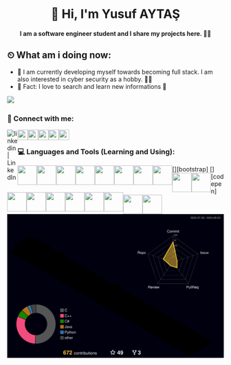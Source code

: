 <h1 align="center">  👋 Hi, I'm Yusuf AYTAŞ </h1>
<h4 align="center" > I am a software engineer student and I share my projects here. 👨‍🎓 </h2>

## ⏲ What am i doing now:
- 🔭 I am currently developing myself towards becoming full stack. I am also interested in cyber security as a hobby. 👩‍💻
- 👋 Fact: I love to search and learn new informations 🚀</h3>
</p>

![](https://komarev.com/ghpvc/?username=your-github-yusufaytasss&style=plastic)
### 📩 Connect with me:
[<img align="left" alt="linkedin | LinkedIn" width="24px" src="https://upload.wikimedia.org/wikipedia/commons/8/81/LinkedIn_icon.svg" />][linkedin]
[<img align="left" height="24" width="24" src="https://upload.wikimedia.org/wikipedia/commons/7/7e/Gmail_icon_%282020%29.svg" />][gmail]
[<img align="left" height="24" width="24" src="https://upload.wikimedia.org/wikipedia/commons/thumb/a/a0/W3Schools_logo.svg/2175px-W3Schools_logo.svg.png" />][w3schools]
[<img align="left" height="24" width="24" src="https://upload.wikimedia.org/wikipedia/commons/e/ef/Stack_Overflow_icon.svg" />][stackoverflow]
[<img align="left" height="24" width="24" src="https://developers.google.com/static/site-assets/images/home/developers-social-media.png" />][googlefordevelopers]
[<img align="left" height="24" width="24" src="https://devnot.com/wp-content/uploads/2022/06/huawei-hsd.png" />][huaweistudentdevelopers]
<br />
</a>

### 💻 Languages and Tools (Learning and Using): 

[<img align="left" height="45" width="45" src="https://upload.wikimedia.org/wikipedia/commons/thumb/6/61/HTML5_logo_and_wordmark.svg/1024px-HTML5_logo_and_wordmark.svg.png" />][html5]
[<img align="left" height="45" width="45" src="https://upload.wikimedia.org/wikipedia/commons/d/d5/CSS3_logo_and_wordmark.svg" />][css3]
[<img align="left" height="45" width="45" src="https://cdn.freebiesupply.com/logos/large/2x/sass-1-logo-png-transparent.png" />][sass]
[<img align="left" height="45" width="45" src="https://upload.wikimedia.org/wikipedia/commons/thumb/b/b2/Bootstrap_logo.svg/2560px-Bootstrap_logo.png" />][bootstrap]
[<img align="left" height="45" width="45" src="https://upload.wikimedia.org/wikipedia/commons/6/6a/JavaScript-logo.png" />][javascript]
[<img align="left" height="45" width="45" src="https://upload.wikimedia.org/wikipedia/commons/d/d9/Node.js_logo.svg" />][nodejs]
[<img align="left" height="45" width="45" src="https://miro.medium.com/v2/resize:fit:860/0*eFomJUFua8tuqe8g.png" />][jquery]
[<img align="left" height="45" width="45" src="https://upload.wikimedia.org/wikipedia/commons/thumb/4/4c/Typescript_logo_2020.svg/640px-Typescript_logo_2020.svg.png" />][typescript]
[<img align="left" height="45" width="45" src="https://upload.wikimedia.org/wikipedia/commons/thumb/b/bd/Logo_C_sharp.svg/1200px-Logo_C_sharp.svg.png" />][c#]
[<img align="left" height="45" width="45" src="https://upload.wikimedia.org/wikipedia/tr/2/2e/Java_Logo.svg" />][java]
[<img align="left" height="45" width="45" src="https://upload.wikimedia.org/wikipedia/de/8/8c/Microsoft_SQL_Server_Logo.svg" />][mssql]
[<img align="left" height="45" width="45" src="https://upload.wikimedia.org/wikipedia/commons/b/b2/Database-mysql.svg" />][mysql]
[<img align="left" height="45" width="45" src="https://upload.wikimedia.org/wikipedia/commons/3/3f/Git_icon.svg" />][git]
[<img align="left" height="45" width="45" src="https://encrypted-tbn0.gstatic.com/images?q=tbn:ANd9GcTnoirCtiJhhN8Tvo0FJRRd4CInsOXkRX9EbA&s" />][vscode]
[<img align="left" height="45" width="45" src="https://miro.medium.com/v2/resize:fit:1400/1*rCK7fhfY9jb-osA77oaOAQ.png" />][webstrom]
[<img align="left" height="45" width="45" src="https://pbs.twimg.com/profile_images/923214541290221569/dCMZxkwz_400x400.jpg" />][codepen]
[<img align="left" height="45" width="45" src="https://upload.wikimedia.org/wikipedia/commons/9/9c/IntelliJ_IDEA_Icon.svg" />][intellij]
[<img align="left" height="45" width="45" src="https://upload.wikimedia.org/wikipedia/commons/5/59/Visual_Studio_Icon_2019.svg" />][vstudio]
<br />
</a>

![](./profile-3d-contrib/profile-night-rainbow.svg)

<br />

[huaweistudentdevelopers]: https://www.linkedin.com/in/hsd-firat-university/
[googlefordevelopers]: https://developers.google.com/profile/u/yusufaytas
[linkedin]: https://www.linkedin.com/in/yusufaytasss/
[w3schools]: https://yusufaytas.w3spaces.com/
[stackoverflow]: https://stackoverflow.com/users/25539323/yusuf-aytas
[gmail]: mailto:yusufaytas642@gmail.com
[html5]: https://www.w3schools.com/html/
[css3]: https://www.w3schools.com/css/
[sass]: https://sass-lang.com/
[javascript]: https://www.javascript.com/
[typescript]: https://www.typescriptlang.org/
[nodejs]: https://nodejs.org/en
[jquery]: https://jquery.com/
[c#]: https://learn.microsoft.com/en-us/dotnet/csharp/
[vscode]: https://code.visualstudio.com/
[webstrom]: https://www.jetbrains.com/webstorm/
[git]: https://git-scm.com/
[github]: https://github.com/yusufaytasss
[C]: https://en.cppreference.com/w/
[C++]: https://en.cppreference.com/w/
[java]: https://www.java.com/en/
[git]: https://git-scm.com/
[mssql]: https://www.microsoft.com/tr-tr/sql-server/sql-server-2019
[mysql]: https://www.mysql.com/
[intellij]: https://www.jetbrains.com/idea/
[linux]: https://www.linux.org/
[vstudio]: https://visualstudio.microsoft.com/
